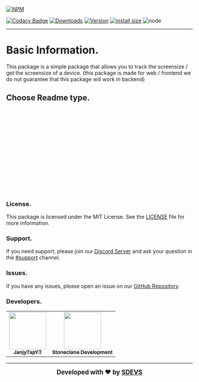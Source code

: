 [![NPM](https://nodei.co/npm/@sdevs/screen-sizr.png)](\[https:/nodei.co/npm/@sdevs/screen-sizr) 

[![Codacy Badge](https://app.codacy.com/project/badge/Grade/7dd9288acdc94dacaa11ad80f36a9bd3)](https://www.codacy.com/gh/@sdevs/screen-sizr/dashboard?utm\_source=github.com\&utm\_medium=referral\&utm\_content=@sdevs/screen-sizr\&utm\_campaign=Badge\_Grade) [![Downloads](https://img.shields.io/npm/dt/screen-sizr.svg?color=3884FF)](https://www.npmjs.com/package/@sdevs/screen-sizr) [![Version](https://img.shields.io/npm/v/@sdevs/screen-sizr.svg?color=3884FF\&label=version)](https://www.npmjs.com/package/@sdevs/screen-sizr) [![install size](https://packagephobia.com/badge?p=@sdevs/screen-sizr)](https://packagephobia.com/result?p=@sdevs/screen-sizr) ![node](https://img.shields.io/node/v/@sdevs/screen-sizr)

---

# Basic Information.

This package is a simple package that allows you to track the screensize / get the screensize of a device. (this package is made for web / frontend we do not guarantee that this package will work in backend)


## Choose Readme type.

<details>
  <summary style="font-size: 20px; font-weight: bold; cursor: pointer; background: opacity: 0.5; color: #fff; padding: 10px; border: 1px solid #fff; border-radius: 5px; margin-top: 10px;">
  📘 - React
  </summary>
  
  ## Get Started.
  
  ### Installation.

#### NPM
```bash
npm i @sdevs/screen-sizr
```

#### Yarn
```bash
yarn add @sdevs/screen-sizr
```


### Usage.

#### Importing.
```js
import ScreenSizr from '@sdevs/screen-sizr';
```

#### Getting the screensize (normal).
```js
import ScreenSizr from '@sdevs/screen-sizr';

const screensize = ScreenSizr.getScreenSize();
```

#### Getting the screensize (async).
```js
import ScreenSizr from '@sdevs/screen-sizr';

const screensize = await ScreenSizr.getScreenSizeAsync();
```

#### Getting the screensize (async / promise).
```js
import ScreenSizr from '@sdevs/screen-sizr';

ScreenSizr.getScreenSizeAsync().then(screensize => {
    console.log(screensize.width, screensize.height);
});
```

#### Getting the screensize (async / await).
```js
import ScreenSizr from '@sdevs/screen-sizr';

const screensize = await ScreenSizr.getScreenSizeAsync();
```

### Examples.

#### Example.
```js
import ScreenSizr from '@sdevs/screen-sizr';

const screensize = ScreenSizr.getScreenSize();

console.log(screensize.width, screensize.height);
```

#### Example (async).
```js
import ScreenSizr from '@sdevs/screen-sizr';

const screensize = await ScreenSizr.getScreenSizeAsync();

console.log(screensize.width, screensize.height);
```

#### Example (async / promise).
```js
import ScreenSizr from '@sdevs/screen-sizr';

ScreenSizr.getScreenSizeAsync().then(screensize => {
    console.log(screensize.width, screensize.height);
});
```
</details>

<div style="margin-top: 200px;" />

### License.

This package is licensed under the MIT License. See the [LICENSE](https://github.com/Stoneclane-Development/screen-sizr/blob/main/LICENSE) file for more information.

### Support.

If you need support, please join our [Discord Server](https://discord.gg/kUakk4DbhF) and ask your question in the [#support](https://discord.com/channels/1074756286496919612/1074961473882816542) channel.

### Issues.

If you have any issues, please open an issue on our [GitHub Repository](https://github.com/Stoneclane-Development/screen-sizr/issues).

### Developers.
<table>
   <tr>
      <td align="center"><a href="https://github.com/JanjyTapYT">
        <img src="https://github.com/JanjyTapYT.png?size=100" width="100px;" alt=""/>
        <br />
        <sub><b>JanjyTapYT</b></sub></a><br />
     </td>
      <td align="center"><a href="https://github.com/Stoneclane-Development">
        <img src="https://github.com/Stoneclane-Development.png?size=100" width="100px;" alt=""/>
        <br />
        <sub><b>Stoneclane Development</b></sub></a><br />
     </td>
   </tr>
</table>


--------------------------------------------------------------------------------------------------------------------------------------------------------------------------------------
<div align="center" style="font-size: 20px; font-weight: bold;">
  <sub>Developed with ❤️ by <a href="https://sdevs.org">SDEVS</a></sub>
</div>

